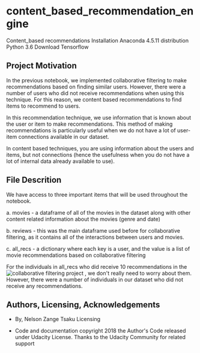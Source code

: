 # content_based_recommendation_engine
Content_based recommendations
Installation
Anaconda 4.5.11 distribution Python 3.6 Download Tensorflow

## Project Motivation
In the previous notebook, we implemented collaborative filtering to make recommendations based on finding similar users. However, there were a number of users who did not receive recommendations when using this technique. For this reason, we content based recommendations to find items to recommend to users.

In this recommendation technique, we use information that is known about the user or item to make recommendations. This method of making recommendations is particularly useful when we do not have a lot of user-item connections available in our dataset.

In content based techniques, you are using information about the users and items, but not connections (hence the usefulness when you do not have a lot of internal data already available to use).

## File Descrition
We have access to three important items that will be used throughout the notebook.

a. movies - a dataframe of all of the movies in the dataset along with other content related information about the movies (genre and date)

b. reviews - this was the main dataframe used before for collaborative filtering, as it contains all of the interactions between users and movies.

c. all_recs - a dictionary where each key is a user, and the value is a list of movie recommendations based on collaborative filtering

For the individuals in all_recs who did receive 10 recommendations in the ![collaborative filtering project](https://github.com/Tsakunelson/User_based_collaborative_filtering_recommendation_engine.git) , we don't really need to worry about them. However, there were a number of individuals in our dataset who did not receive any recommendations.


## Authors, Licensing, Acknowledgements
- By, Nelson Zange Tsaku Licensing

- Code and documentation copyright 2018 the Author's Code released under Udacity License. 
   Thanks to the Udacity Community for related support
